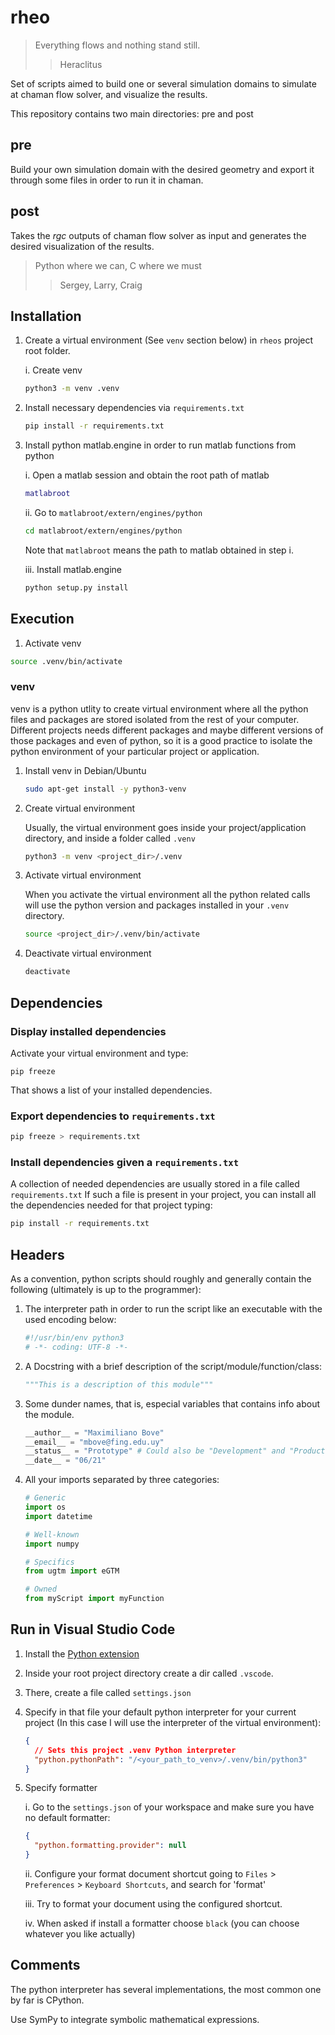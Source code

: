 # rheo

> Everything flows and nothing stand still.
>
> > Heraclitus

Set of scripts aimed to build one or several simulation domains to simulate at chaman flow solver, and visualize the results.

This repository contains two main directories: pre and post

## pre

Build your own simulation domain with the desired geometry and export it through some files in order to run it in chaman.

## post

Takes the _rgc_ outputs of chaman flow solver as input and generates the desired visualization of the results.

> Python where we can, C where we must
>
> > Sergey, Larry, Craig

## Installation

1. Create a virtual environment (See `venv` section below) in `rheos` project root folder.

   i. Create venv

   ```bash
   python3 -m venv .venv
   ```

2. Install necessary dependencies via `requirements.txt`

   ```bash
   pip install -r requirements.txt
   ```

3. Install python matlab.engine in order to run matlab functions from python

   i. Open a matlab session and obtain the root path of matlab

   ```matlab
   matlabroot
   ```

   ii. Go to `matlabroot/extern/engines/python`

   ```bash
   cd matlabroot/extern/engines/python
   ```

   Note that `matlabroot` means the path to matlab obtained in step i.

   iii. Install matlab.engine

   ```bash
   python setup.py install
   ```

## Execution

1.  Activate venv

```bash
source .venv/bin/activate
```

### venv

venv is a python utlity to create virtual environment where all the python files and packages are stored isolated from the rest of your computer.
Different projects needs different packages and maybe different versions of those packages and even of python, so it is a good practice to isolate the python environment of your particular project or application.

1. Install venv in Debian/Ubuntu

   ```bash
   sudo apt-get install -y python3-venv
   ```

2. Create virtual environment

   Usually, the virtual environment goes inside your project/application directory, and inside a folder called `.venv`

   ```bash
   python3 -m venv <project_dir>/.venv
   ```

3. Activate virtual environment

   When you activate the virtual environment all the python related calls will use the python version and packages installed in your `.venv` directory.

   ```bash
   source <project_dir>/.venv/bin/activate
   ```

4. Deactivate virtual environment

   ```bash
   deactivate
   ```

## Dependencies

### Display installed dependencies

Activate your virtual environment and type:

```
pip freeze
```

That shows a list of your installed dependencies.

### Export dependencies to `requirements.txt`

```bash
pip freeze > requirements.txt
```

### Install dependencies given a `requirements.txt`

A collection of needed dependencies are usually stored in a file called `requirements.txt`
If such a file is present in your project, you can install all the dependencies needed for that project typing:

```bash
pip install -r requirements.txt
```

## Headers

As a convention, python scripts should roughly and generally contain the following (ultimately is up to the programmer):

1. The interpreter path in order to run the script like an executable with the used encoding below:

   ```python
   #!/usr/bin/env python3
   # -*- coding: UTF-8 -*-
   ```

2. A Docstring with a brief description of the script/module/function/class:

   ```python
   """This is a description of this module"""
   ```

3. Some dunder names, that is, especial variables that contains info about the module.

   ```python
   __author__ = "Maximiliano Bove"
   __email__ = "mbove@fing.edu.uy"
   __status__ = "Prototype" # Could also be "Development" and "Production"
   __date__ = "06/21"
   ```

4. All your imports separated by three categories:

   ```python
   # Generic
   import os
   import datetime

   # Well-known
   import numpy

   # Specifics
   from ugtm import eGTM

   # Owned
   from myScript import myFunction

   ```

## Run in Visual Studio Code

1.  Install the [Python extension](https://marketplace.visualstudio.com/items?itemName=ms-python.python)

2.  Inside your root project directory create a dir called `.vscode`.
3.  There, create a file called `settings.json`

4.  Specify in that file your default python interpreter for your current project (In this case I will use the interpreter of the virtual environment):

    ```json
    {
      // Sets this project .venv Python interpreter
      "python.pythonPath": "/<your_path_to_venv>/.venv/bin/python3"
    }
    ```

5.  Specify formatter

    i. Go to the `settings.json` of your workspace and make sure you have no default formatter:

    ```json
    {
      "python.formatting.provider": null
    }
    ```

    ii. Configure your format document shortcut going to `Files` > `Preferences` > `Keyboard Shortcuts`, and search for 'format'

    iii. Try to format your document using the configured shortcut.

    iv. When asked if install a formatter choose `black` (you can choose whatever you like actually)

## Comments

The python interpreter has several implementations, the most common one by far is CPython.

Use SymPy to integrate symbolic mathematical expressions.
